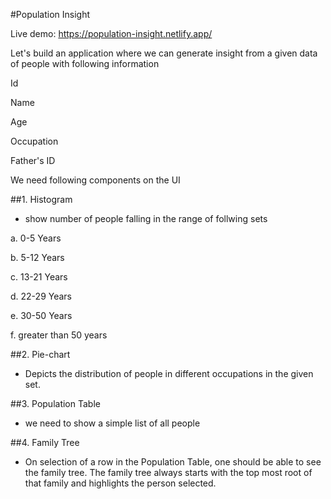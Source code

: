 #Population Insight

Live demo: https://population-insight.netlify.app/

Let's build an application where we can generate insight from a given data of people with following information

Id

Name

Age

Occupation

Father's ID

We need following components on the UI

##1. Histogram

- show number of people falling in the range of follwing sets

a. 0-5 Years

b. 5-12 Years

c. 13-21 Years

d. 22-29 Years

e. 30-50 Years

f. greater than 50 years

##2. Pie-chart

- Depicts the distribution of people in different occupations in the given set.

##3. Population Table

- we need to show a simple list of all people

##4. Family Tree

- On selection of a row in the Population Table, one should be able to see the family tree. The family tree always starts with the top most root of that family and highlights the person selected.
